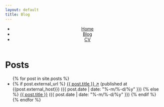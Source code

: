 ```yaml
---
layout: default
title: Blog
---
```

<header>
    <nav>
        <ul>
            <li><a href="/">Home</a></li>
            <li><a href="/blog.html" class="active">Blog</a></li>
            <li><a href="/assets/Seyone_CV_Dec_2022.pdf">CV</a></li>
        </ul>
    </nav>
</header>

<h1> Posts </h1>

<ul class="posts">
    {% for post in site.posts %}
        <li>
        {% if post.external_url %}
            <a href="{{ post.external_url }}">{{ post.title }} ↗</a> (published at {{post.external_host}}) <span id="post-date">({{ post.date | date: "%-m/%-d/%y" }})</span>
        {% else %}
            <a href="{{ post.url }}">{{ post.title }}</a> <span id="post-date">({{ post.date | date: "%-m/%-d/%y" }})</span>
        {% endif %}    
        </li>
    {% endfor %}
</ul>